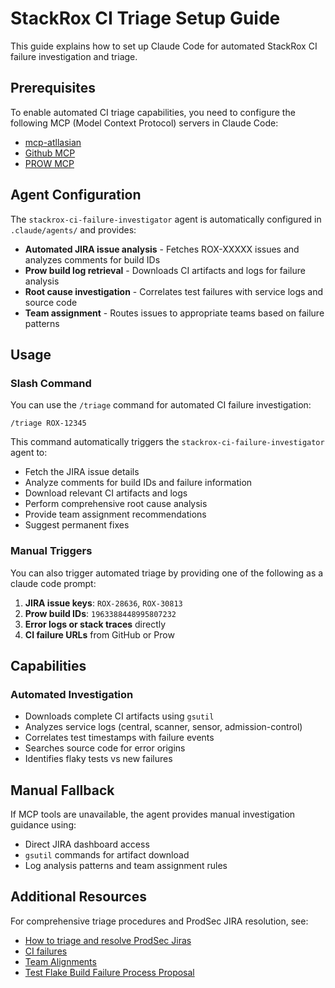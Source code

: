 # StackRox CI Triage Setup Guide

This guide explains how to set up Claude Code for automated StackRox CI failure investigation and triage.

## Prerequisites

To enable automated CI triage capabilities, you need to configure the following MCP (Model Context Protocol) servers in Claude Code:

- [mcp-atllasian](https://github.com/sooperset/mcp-atlassian)
- [Github MCP](https://github.com/github/github-mcp-server)
- [PROW MCP](https://github.com/redhat-community-ai-tools/prowject)

## Agent Configuration

The `stackrox-ci-failure-investigator` agent is automatically configured in `.claude/agents/` and provides:

- **Automated JIRA issue analysis** - Fetches ROX-XXXXX issues and analyzes comments for build IDs
- **Prow build log retrieval** - Downloads CI artifacts and logs for failure analysis
- **Root cause investigation** - Correlates test failures with service logs and source code
- **Team assignment** - Routes issues to appropriate teams based on failure patterns

## Usage

### Slash Command

You can use the `/triage` command for automated CI failure investigation:

```
/triage ROX-12345
```

This command automatically triggers the `stackrox-ci-failure-investigator` agent to:
- Fetch the JIRA issue details
- Analyze comments for build IDs and failure information
- Download relevant CI artifacts and logs
- Perform comprehensive root cause analysis
- Provide team assignment recommendations
- Suggest permanent fixes

### Manual Triggers

You can also trigger automated triage by providing one of the following as a claude code prompt:

1. **JIRA issue keys**: `ROX-28636`, `ROX-30813`
2. **Prow build IDs**: `1963388448995807232`
3. **Error logs or stack traces** directly
4. **CI failure URLs** from GitHub or Prow

## Capabilities

### Automated Investigation
- Downloads complete CI artifacts using `gsutil`
- Analyzes service logs (central, scanner, sensor, admission-control)
- Correlates test timestamps with failure events
- Searches source code for error origins
- Identifies flaky tests vs new failures

## Manual Fallback

If MCP tools are unavailable, the agent provides manual investigation guidance using:
- Direct JIRA dashboard access
- `gsutil` commands for artifact download
- Log analysis patterns and team assignment rules

## Additional Resources

For comprehensive triage procedures and ProdSec JIRA resolution, see:
- [How to triage and resolve ProdSec Jiras](https://spaces.redhat.com/spaces/StackRox/pages/459707157/How+to+triage+and+resolve+ProdSec+Jiras)
- [CI failures](https://spaces.redhat.com/spaces/StackRox/pages/580716357/CI+failures)
- [Team Alignments](https://spaces.redhat.com/spaces/StackRox/pages/256862805/Team+Alignments)
- [Test Flake Build Failure Process Proposal](https://spaces.redhat.com/spaces/StackRox/pages/259780495/Test+Flake+Build+Failure+Process+Proposal)
